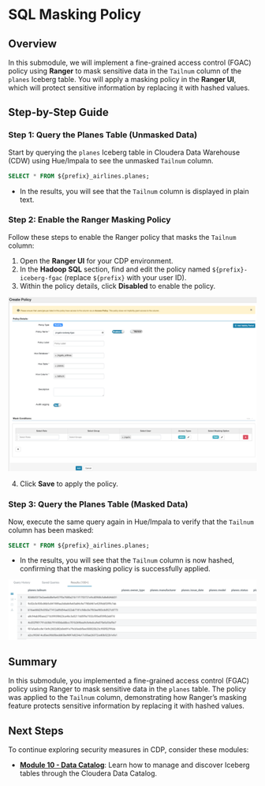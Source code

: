 # SQL Masking Policy

## Overview

In this submodule, we will implement a fine-grained access control (FGAC) policy using **Ranger** to mask sensitive data in the `Tailnum` column of the `planes` Iceberg table. You will apply a masking policy in the **Ranger UI**, which will protect sensitive information by replacing it with hashed values.

## Step-by-Step Guide

### Step 1: Query the Planes Table (Unmasked Data)

Start by querying the `planes` Iceberg table in Cloudera Data Warehouse (CDW) using Hue/Impala to see the unmasked `Tailnum` column.

``` sql
SELECT * FROM ${prefix}_airlines.planes;
```

- In the results, you will see that the `Tailnum` column is displayed in plain text.

### Step 2: Enable the Ranger Masking Policy

Follow these steps to enable the Ranger policy that masks the `Tailnum` column:

1. Open the **Ranger UI** for your CDP environment.
2. In the **Hadoop SQL** section, find and edit the policy named `${prefix}-iceberg-fgac` (replace `${prefix}` with your user ID).
3. Within the policy details, click **Disabled** to enable the policy.

![Enable Ranger Policy](../../images/39.png)

4. Click **Save** to apply the policy.

### Step 3: Query the Planes Table (Masked Data)

Now, execute the same query again in Hue/Impala to verify that the `Tailnum` column has been masked:

``` sql
SELECT * FROM ${prefix}_airlines.planes;
```

- In the results, you will see that the `Tailnum` column is now hashed, confirming that the masking policy is successfully applied.

![Masked Data](../../images/41.png)

## Summary

In this submodule, you implemented a fine-grained access control (FGAC) policy using Ranger to mask sensitive data in the `planes` table. The policy was applied to the `Tailnum` column, demonstrating how Ranger’s masking feature protects sensitive information by replacing it with hashed values.

## Next Steps

To continue exploring security measures in CDP, consider these modules:

- **[Module 10 - Data Catalog](Module%2010%20-%20Data%20Catalog/README.md)**: Learn how to manage and discover Iceberg tables through the Cloudera Data Catalog.
